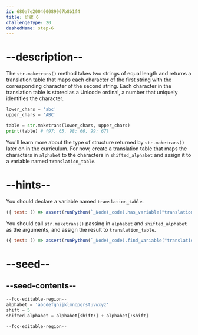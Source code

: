 ```yaml
---
id: 680a7e200400089967b8b1f4
title: 步骤 6
challengeType: 20
dashedName: step-6
---
```


# --description--

The `str.maketrans()` method takes two strings of equal length and returns a translation table that maps each character of the first string with the corresponding character of the second string. Each character in the translation table is stored as a Unicode ordinal, a number that uniquely identifies the character.

```py
lower_chars = 'abc'
upper_chars = 'ABC'

table = str.maketrans(lower_chars, upper_chars)
print(table) # {97: 65, 98: 66, 99: 67}
```

You'll learn more about the type of structure returned by `str.maketrans()` later on in the curriculum. For now, create a translation table that maps the characters in `alphabet` to the characters in `shifted_alphabet` and assign it to a variable named `translation_table`.

# --hints--

You should declare a variable named `translation_table`.

```js
({ test: () => assert(runPython(`_Node(_code).has_variable("translation_table")`)) })
```

You should call `str.maketrans()` passing in `alphabet` and `shifted_alphabet` as the arguments, and assign the result to `translation_table`.

```js
({ test: () => assert(runPython(`_Node(_code).find_variable("translation_table").is_equivalent("translation_table = str.maketrans(alphabet, shifted_alphabet)")`)) })
```

# --seed--

## --seed-contents--

```py
--fcc-editable-region--
alphabet = 'abcdefghijklmnopqrstuvwxyz'
shift = 5
shifted_alphabet = alphabet[shift:] + alphabet[:shift]

--fcc-editable-region--
```
